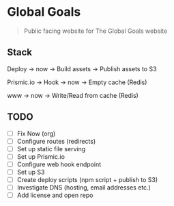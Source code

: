 # Global Goals

> Public facing website for The Global Goals website

## Stack

Deploy -> now -> Build assets -> Publish assets to S3

Prismic.io -> Hook -> now -> Empty cache (Redis)

www -> now -> Write/Read from cache (Redis)

## TODO

- [ ] Fix Now (org)
- [ ] Configure routes (redirects)
- [ ] Set up static file serving
- [ ] Set up Prismic.io
- [ ] Configure web hook endpoint
- [ ] Set up S3
- [ ] Create deploy scripts (npm script + publish to S3)
- [ ] Investigate DNS (hosting, email addresses etc.)
- [ ] Add license and open repo
